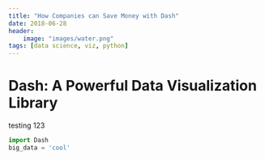 ```yaml
---
title: "How Companies can Save Money with Dash"
date: 2018-06-28
header:
    image: "images/water.png"
tags: [data science, viz, python]
---
```


# Dash: A Powerful Data Visualization Library

testing 123

```python
import Dash
big_data = 'cool'

```
